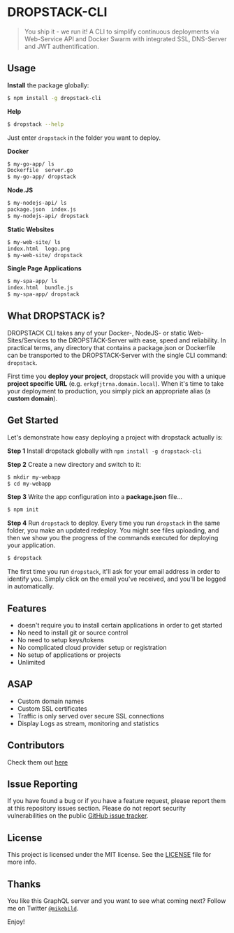 # DROPSTACK-CLI

> You ship it - we run it! A CLI to simplify continuous deployments via Web-Service API and Docker Swarm with integrated SSL, DNS-Server and JWT authentification.

## Usage

__Install__ the package globally:

```bash
$ npm install -g dropstack-cli
```
__Help__
```bash
$ dropstack --help
```

Just enter `dropstack` in the folder you want to deploy.

__Docker__
```bash
$ my-go-app/ ls
Dockerfile  server.go
$ my-go-app/ dropstack
```

__Node.JS__
```bash
$ my-nodejs-api/ ls
package.json  index.js
$ my-nodejs-api/ dropstack
```

__Static Websites__
```bash
$ my-web-site/ ls
index.html  logo.png
$ my-web-site/ dropstack
```

__Single Page Applications__
```bash
$ my-spa-app/ ls
index.html  bundle.js
$ my-spa-app/ dropstack
```

## What DROPSTACK is?

DROPSTACK CLI takes any of your Docker-, NodeJS- or static Web-Sites/Services to the DROPSTACK-Server with ease, speed and reliability. In practical terms, any directory that contains a package.json or Dockerfile can be transported to the DROPSTACK-Server with the single CLI command: `dropstack`.

First time you __deploy your project__, dropstack will provide you with a unique __project specific URL__ (e.g. `erkgfjtrna.domain.local`). When it's time to take your deployment to production, you simply pick an appropriate alias (a __custom domain__).

## Get Started

Let's demonstrate how easy deploying a project with dropstack actually is:

__Step 1__ Install dropstack globally with `npm install -g dropstack-cli`<br/>

__Step 2__ Create a new directory and switch to it:
```bash
$ mkdir my-webapp
$ cd my-webapp
```

__Step 3__ Write the app configuration into a __package.json__ file...
```bash
$ npm init
```

__Step 4__ Run `dropstack` to deploy. Every time you run `dropstack` in the same folder, you make an updated redeploy. You might see files uploading, and then we show you the progress of the commands executed for deploying your application.

```bash
$ dropstack
```

The first time you run `dropstack`, it'll ask for your email address in order to identify you. Simply click on the email you've received, and you'll be logged in automatically.


## Features

* doesn't require you to install certain applications in order to get started
* No need to install git or source control
* No need to setup keys/tokens
* No complicated cloud provider setup or registration
* No setup of applications or projects
* Unlimited

## ASAP

* Custom domain names
* Custom SSL certificates
* Traffic is only served over secure SSL connections
* Display Logs as stream, monitoring and statistics

## Contributors
Check them out [here](https://github.com/MikeBild/dropstack-cli/graphs/contributors)

## Issue Reporting

If you have found a bug or if you have a feature request, please report them at this repository issues section. Please do not report security vulnerabilities on the public [GitHub issue tracker](https://github.com/MikeBild/dropstack-cli/issues).

## License

This project is licensed under the MIT license. See the [LICENSE](LICENSE) file for more info.

## Thanks

You like this GraphQL server and you want to see what coming next? Follow me on Twitter [`@mikebild`](https://twitter.com/mikebild).

Enjoy!
